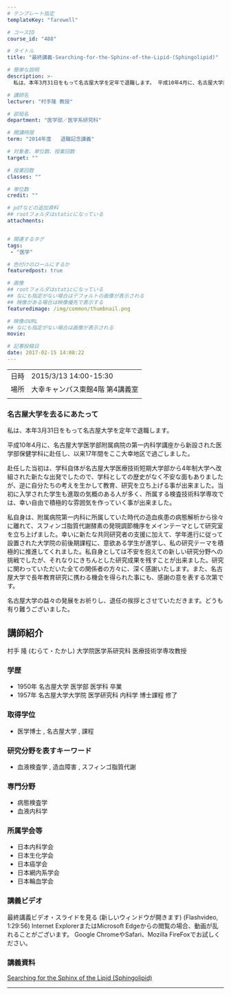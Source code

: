 ```yaml
---
# テンプレート指定
templateKey: "farewell"

# コースID
course_id: "488"

# タイトル
title: "最終講義-Searching-for-the-Sphinx-of-the-Lipid-(Sphingolipid)"

# 簡単な説明
description: >-
  私は、本年3月31日をもって名古屋大学を定年で退職します。 平成10年4月に、名古屋大学医学部附属病院の第一内科学講座から新設された医学部保健学科に赴任し、以来17年間をここ大幸地区で過ごしました。 赴任した当初は、学科自体が名古屋大学医療技術短期大学部から4年制大学へ改組された新たな出発でしたので、学科としての歴史がなく不安な面もありましたが、逆に自分たちの考えを生かして教育、研究を ...

# 講師名
lecturer: "村手隆 教授"

# 部局名
department: "医学部／医学系研究科"

# 開講時限
term: "2014年度	退職記念講義"

# 対象者、単位数、授業回数
target: ""

# 授業回数
classes: ""

# 単位数
credit: ""

# pdfなどの追加資料
## rootフォルダはstaticになっている
attachments:


# 関連するタグ
tags:
 - "医学"

# 色付けのロールにするか
featuredpost: true

# 画像
## rootフォルダはstaticになっている
## なにも指定がない場合はデフォルトの画像が表示される
## 映像がある場合は映像優先で表示する
featuredimage: /img/common/thumbnail.png

# 映像のURL
## なにも指定がない場合は画像が表示される
movie: 

# 記事投稿日
date: 2017-02-15 14:08:22
---
```


|   |   |
|---|---|
| 日時 | 2015/3/13  14:00-15:30 |
| 場所 | 大幸キャンパス東館4階 第4講義室 |
|   |   |


### 名古屋大学を去るにあたって

私は、本年3月31日をもって名古屋大学を定年で退職します。

平成10年4月に、名古屋大学医学部附属病院の第一内科学講座から新設された医学部保健学科に赴任し、以来17年間をここ大幸地区で過ごしました。

赴任した当初は、学科自体が名古屋大学医療技術短期大学部から4年制大学へ改組された新たな出発でしたので、学科としての歴史がなく不安な面もありましたが、逆に自分たちの考えを生かして教育、研究を立ち上げる事が出来ました。当初に入学された学生も進取の気概のある人が多く、所属する検査技術科学専攻では、幸い自由で積極的な雰囲気を作っていく事が出来ました。

私自身は、附属病院第一内科に所属していた時代の造血疾患の病態解析から徐々に離れて、スフィンゴ脂質代謝酵素の発現調節機序をメインテーマとして研究室を立ち上げました。幸いに新たな共同研究者の支援に加えて、学年進行に従って設置された大学院の前後期課程に、意欲ある学生が進学し、私の研究テーマを積極的に推進してくれました。私自身としては不安を抱えての新しい研究分野への挑戦でしたが、それなりにきちんとした研究成果を残すことが出来ました。研究に関わっていただいた全ての関係者の方々に、深く感謝いたします。また、名古屋大学で長年教育研究に携わる機会を得られた事にも、感謝の意を表する次第です。

名古屋大学の益々の発展をお祈りし、退任の挨拶とさせていただきます。どうも有り難うございました。


## 講師紹介

村手 隆 (むらて・たかし) 大学院医学系研究科 医療技術学専攻教授

### 学歴

* 1950年 名古屋大学 医学部 医学科 卒業
* 1957年 名古屋大学大学院 医学研究科 内科学 博士課程 修了

### 取得学位

* 医学博士 , 名古屋大学 , 課程

### 研究分野を表すキーワード

* 血液検査学 , 造血障害 , スフィンゴ脂質代謝

### 専門分野

* 病態検査学
* 血液内科学

### 所属学会等

* 日本内科学会
* 日本生化学会
* 日本癌学会
* 日本網内系学会
* 日本輪血学会


### 講義ビデオ

最終講義ビデオ・スライドを見る (新しいウィンドウが開きます) (Flashvideo, 1:29:56)
Internet ExplorerまたはMicrosoft Edgeからの閲覧の場合、動画が乱れることがございます。
Google ChromeやSafari、Mozilla FireFoxでお試しください。

### 講義資料

[Searching for the Sphinx of the Lipid (Sphingolipid)](http://ocw.nagoya-u.jp/files/488/lecture.pdf) 

-----
